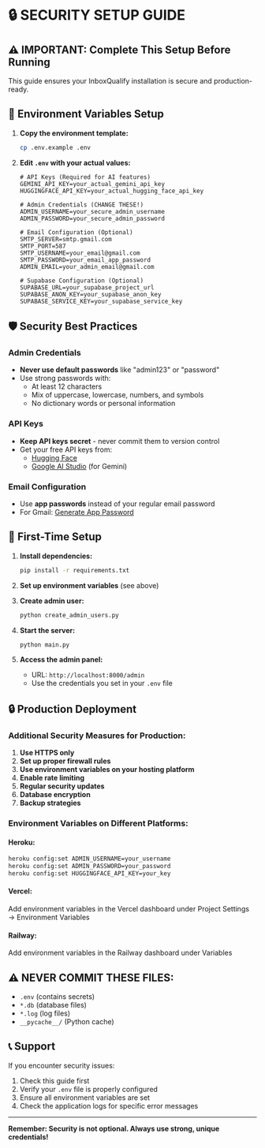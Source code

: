 # 🔒 SECURITY SETUP GUIDE

## ⚠️ IMPORTANT: Complete This Setup Before Running

This guide ensures your InboxQualify installation is secure and production-ready.

## 🔑 Environment Variables Setup

1. **Copy the environment template:**
   ```bash
   cp .env.example .env
   ```

2. **Edit `.env` with your actual values:**
   ```properties
   # API Keys (Required for AI features)
   GEMINI_API_KEY=your_actual_gemini_api_key
   HUGGINGFACE_API_KEY=your_actual_hugging_face_api_key
   
   # Admin Credentials (CHANGE THESE!)
   ADMIN_USERNAME=your_secure_admin_username
   ADMIN_PASSWORD=your_secure_admin_password
   
   # Email Configuration (Optional)
   SMTP_SERVER=smtp.gmail.com
   SMTP_PORT=587
   SMTP_USERNAME=your_email@gmail.com
   SMTP_PASSWORD=your_email_app_password
   ADMIN_EMAIL=your_admin_email@gmail.com
   
   # Supabase Configuration (Optional)
   SUPABASE_URL=your_supabase_project_url
   SUPABASE_ANON_KEY=your_supabase_anon_key
   SUPABASE_SERVICE_KEY=your_supabase_service_key
   ```

## 🛡️ Security Best Practices

### Admin Credentials
- **Never use default passwords** like "admin123" or "password"
- Use strong passwords with:
  - At least 12 characters
  - Mix of uppercase, lowercase, numbers, and symbols
  - No dictionary words or personal information

### API Keys
- **Keep API keys secret** - never commit them to version control
- Get your free API keys from:
  - [Hugging Face](https://huggingface.co/settings/tokens)
  - [Google AI Studio](https://aistudio.google.com/app/apikey) (for Gemini)

### Email Configuration
- Use **app passwords** instead of your regular email password
- For Gmail: [Generate App Password](https://support.google.com/accounts/answer/185833)

## 🚀 First-Time Setup

1. **Install dependencies:**
   ```bash
   pip install -r requirements.txt
   ```

2. **Set up environment variables** (see above)

3. **Create admin user:**
   ```bash
   python create_admin_users.py
   ```

4. **Start the server:**
   ```bash
   python main.py
   ```

5. **Access the admin panel:**
   - URL: `http://localhost:8000/admin`
   - Use the credentials you set in your `.env` file

## 🔒 Production Deployment

### Additional Security Measures for Production:

1. **Use HTTPS only**
2. **Set up proper firewall rules**
3. **Use environment variables on your hosting platform**
4. **Enable rate limiting**
5. **Regular security updates**
6. **Database encryption**
7. **Backup strategies**

### Environment Variables on Different Platforms:

#### Heroku:
```bash
heroku config:set ADMIN_USERNAME=your_username
heroku config:set ADMIN_PASSWORD=your_password
heroku config:set HUGGINGFACE_API_KEY=your_key
```

#### Vercel:
Add environment variables in the Vercel dashboard under Project Settings → Environment Variables

#### Railway:
Add environment variables in the Railway dashboard under Variables

## ⚠️ NEVER COMMIT THESE FILES:
- `.env` (contains secrets)
- `*.db` (database files)
- `*.log` (log files)
- `__pycache__/` (Python cache)

## 📞 Support

If you encounter security issues:
1. Check this guide first
2. Verify your `.env` file is properly configured
3. Ensure all environment variables are set
4. Check the application logs for specific error messages

---

**Remember: Security is not optional. Always use strong, unique credentials!**
